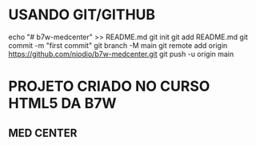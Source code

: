 # USANDO GIT/GITHUB

echo "# b7w-medcenter" >> README.md
git init
git add README.md
git commit -m "first commit"
git branch -M main
git remote add origin https://github.com/niodio/b7w-medcenter.git
git push -u origin main

# PROJETO CRIADO NO CURSO HTML5 DA B7W

## MED CENTER
